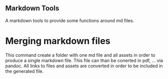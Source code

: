 Markdown Tools
---

A markdown tools to provide some functions around md files.

# Merging markdown files

This command create a folder with one md file and all assets in order to produce a single markdown file. This file can than be conerted in pdf, ... via pandoc.
All links to files and assets are converted in order to be included in the generated file.